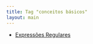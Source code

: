 ```yaml
---
title: Tag "conceitos básicos"
layout: main
---
```


* [Expressões Regulares](/./tools/regular-expressions)
